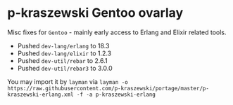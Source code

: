 # p-kraszewski Gentoo ovarlay

Misc fixes for `Gentoo` - mainly early access to Erlang and Elixir related tools.

* Pushed `dev-lang/erlang` to 18.3
* Pushed `dev-lang/elixir` to 1.2.3
* Pushed `dev-util/rebar` to 2.6.1
* Pushed `dev-util/rebar3` to 3.0.0

You may import it by `layman` via `layman -o https://raw.githubusercontent.com/p-kraszewski/portage/master/p-kraszewski-erlang.xml -f -a p-kraszewski-erlang`
